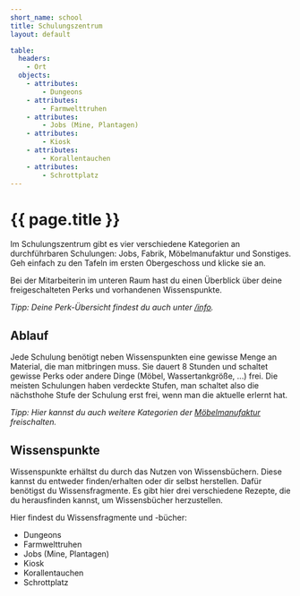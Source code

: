 ```yaml
---
short_name: school
title: Schulungszentrum
layout: default

table:
  headers:
    - Ort
  objects:
    - attributes:
        - Dungeons
    - attributes:
        - Farmwelttruhen
    - attributes:
        - Jobs (Mine, Plantagen)
    - attributes:
        - Kiosk
    - attributes:
        - Korallentauchen
    - attributes:
        - Schrottplatz
---
```

# {{ page.title }}

Im Schulungszentrum gibt es vier verschiedene Kategorien an durchführbaren
Schulungen: Jobs, Fabrik, Möbelmanufaktur und Sonstiges. Geh einfach zu den
Tafeln im ersten Obergeschoss und klicke sie an.

Bei der Mitarbeiterin im unteren Raum hast du einen Überblick über deine
freigeschalteten Perks und vorhandenen Wissenspunkte.

_Tipp: Deine Perk-Übersicht findest du auch unter [/info](/commands/info)._

## Ablauf

Jede Schulung benötigt neben Wissenspunkten eine gewisse Menge an Material,
die man mitbringen muss. Sie dauert 8 Stunden und schaltet gewisse Perks oder
andere Dinge (Möbel, Wassertankgröße, ...) frei. Die meisten Schulungen haben
verdeckte Stufen, man schaltet also die nächsthohe Stufe der Schulung erst frei,
wenn man die aktuelle erlernt hat.

_Tipp: Hier kannst du auch weitere Kategorien der [Möbelmanufaktur](/systems/furnituremanufacturer) freischalten._

## Wissenspunkte

Wissenspunkte erhältst du durch das Nutzen von Wissensbüchern. Diese kannst du
entweder finden/erhalten oder dir selbst herstellen. Dafür benötigst du
Wissensfragmente. Es gibt hier drei verschiedene Rezepte, die du herausfinden
kannst, um Wissensbücher herzustellen.

Hier findest du Wissensfragmente und -bücher:

- Dungeons
- Farmwelttruhen
- Jobs (Mine, Plantagen)
- Kiosk
- Korallentauchen
- Schrottplatz
